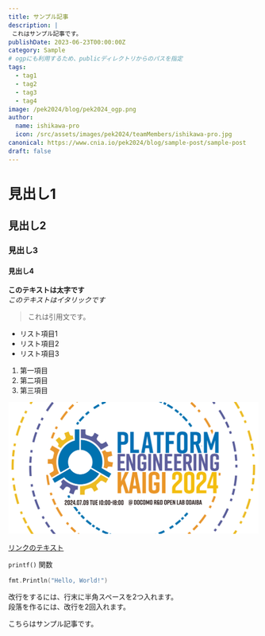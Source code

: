 ```yaml
---
title: サンプル記事
description: |
 これはサンプル記事です。  
publishDate: 2023-06-23T00:00:00Z
category: Sample
# ogpにも利用するため、publicディレクトリからのパスを指定
tags:
  - tag1
  - tag2
  - tag3
  - tag4
image: /pek2024/blog/pek2024_ogp.png
author:
  name: ishikawa-pro
  icon: /src/assets/images/pek2024/teamMembers/ishikawa-pro.jpg
canonical: https://www.cnia.io/pek2024/blog/sample-post/sample-post
draft: false
---
```

<!-- 見出し -->
# 見出し1

## 見出し2

### 見出し3

#### 見出し4

<!-- テキスト -->
**このテキストは太字です**  
*このテキストはイタリックです*  

> これは引用文です。  

<!-- リスト -->
- リスト項目1
- リスト項目2
- リスト項目3

1. 第一項目
2. 第二項目
3. 第三項目

<!-- 画像 -->

![PEK2024ロゴ](/public/pek2024/blog/sample-post/pek2024_logo.png)

<!-- リンク -->

[リンクのテキスト](https://www.cnia.io)

<!-- コード -->

`printf()` 関数  


```go
fmt.Println("Hello, World!")
```

<!-- 改行・段落 -->
改行をするには、行末に半角スペースを2つ入れます。  
段落を作るには、改行を2回入れます。  


こちらはサンプル記事です。
